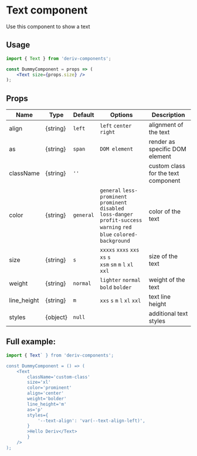 # Text component

Use this component to show a text

## Usage

```jsx
import { Text } from 'deriv-components';

const DummyComponent = props => (
    <Text size={props.size} />
);
```

## Props

| Name           | Type       | Default  | Options                                                    | Description                          |
| -------------- | ---------- | -------  | -----------------------------------------------------------|--------------------------------------|
| align          | {string}   | `left`   | `left` `center` `right`                                    | alignment of the text                |
| as             | {string}   | `span`   | `DOM element`                                              | render as specific DOM element       |
| className      | {string}   | `''`     |                                                            | custom class for the text component  | 
| color          | {string}   | `general`| `general` `less-prominent` `prominent` `disabled` <br /> `loss-danger` `profit-success` `warning` `red` `blue` `colored-background`  |  color of the text   |
| size           | {string}   | `s`      | `xxxxs` `xxxs` `xxs` `xs` `s` <br /> `xsm` `sm` `m` `l` `xl` `xxl`| size of the text              |
| weight         | {string}   | `normal` | `lighter` `normal` `bold` `bolder`                         | weight of the text                   |
| line_height    | {string}   | `m`      | `xxs` `s` `m` `l` `xl` `xxl`                               | text line height                     |
| styles         | {object}   | `null`   |                                                            | additional text styles               |


## Full example:

```jsx
import { Text` } from 'deriv-components';

const DummyComponent = () => (
    <Text
        className='custom-class'
        size='xl'
        color='prominent'
        align='center'
        weight='bolder' 
        line_height='m'
        as='p'
        styles={
            '--text-align': 'var(--text-align-left)',
        }
        >Hello Deriv</Text>
        }
    />
);
```
